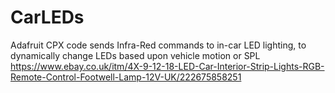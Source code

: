 # CarLEDs

Adafruit CPX code sends Infra-Red commands to in-car LED lighting, to dynamically change LEDs based upon vehicle motion or SPL
https://www.ebay.co.uk/itm/4X-9-12-18-LED-Car-Interior-Strip-Lights-RGB-Remote-Control-Footwell-Lamp-12V-UK/222675858251

